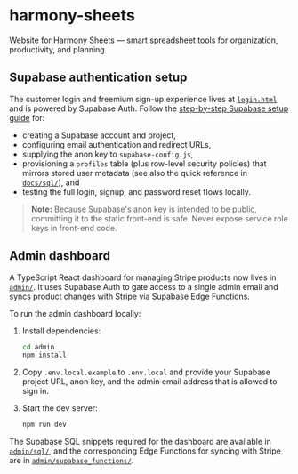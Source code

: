 # harmony-sheets
Website for Harmony Sheets — smart spreadsheet tools for organization, productivity, and planning.

## Supabase authentication setup

The customer login and freemium sign-up experience lives at [`login.html`](login.html) and is powered by Supabase Auth. Follow the [step-by-step Supabase setup guide](docs/supabase-setup.md) for:

* creating a Supabase account and project,
* configuring email authentication and redirect URLs,
* supplying the anon key to `supabase-config.js`,
* provisioning a `profiles` table (plus row-level security policies) that mirrors stored user metadata (see also the quick reference in [`docs/sql/`](docs/sql/)), and
* testing the full login, signup, and password reset flows locally.

> **Note:** Because Supabase's anon key is intended to be public, committing it to the static front-end is safe. Never expose service role keys in front-end code.

## Admin dashboard

A TypeScript React dashboard for managing Stripe products now lives in [`admin/`](admin/). It uses Supabase Auth to gate access to a single admin email and syncs product changes with Stripe via Supabase Edge Functions.

To run the admin dashboard locally:

1. Install dependencies:

   ```bash
   cd admin
   npm install
   ```

2. Copy `.env.local.example` to `.env.local` and provide your Supabase project URL, anon key, and the admin email address that is allowed to sign in.
3. Start the dev server:

   ```bash
   npm run dev
   ```

The Supabase SQL snippets required for the dashboard are available in [`admin/sql/`](admin/sql/), and the corresponding Edge Functions for syncing with Stripe are in [`admin/supabase_functions/`](admin/supabase_functions/).
